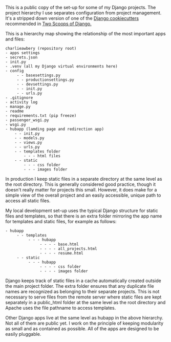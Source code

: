 This is a public copy of the set-up for some of my Django projects. The project hierarchy I use separates configuration from project management. It's a stripped down version of one of the [Django cookiecutters](https://cookiecutter-django.readthedocs.io/en/latest/) recommended in [Two Scoops of Django.](https://www.amazon.com/Two-Scoops-Django-Best-Practices/dp/0981467342) 

This is a hierarchy map showing the relationship of the most important apps and files: 
```
charlieawbery (repository root)
- apps settings
- secrets.json
- init.py
- .venv (all my Django virtual environments here)
- config 
     - - basesettings.py
     - - productionsettings.py
     - - devsettings.py
     - - init.py
     - - urls.py
- .gitignore
- activity log
- manage.py
- readme
- requirements.txt (pip freeze)
- passenger_wsgi.py
- wsgi.py
- hubapp (lamding page and redirection app)
    - - init.py
    - - models.py
    - - views.py
    - - urls.py
    - - templates folder
        - - - html files
    - - static
        - - - css folder
        - - - images folder

```

In production I keep static files in a separate directory at the same level as the root directory. This is generally considered good practice, though it doesn't really matter for projects this small. However, it does make for a simple view of the overall project and an easily accessible, unique path to access all static files. 

My local development set-up uses the typical Django structure for static files and templates, so that there is an extra folder mirroring the app name for templates and static files, for example as follows:

```
- hubapp
     - - templates
          - - - hubapp
               - - - - base.html
               - - - - all_projects.html
               - - - - resume.html 
     - - static
          - - - hubapp
               - - - - css folder
               - - - - images folder

```
Django keeps track of static files in a cache automatically created outside the main project folder. The extra folder ensures that any duplicate file names are recognized as belonging to their separate projects. This is not necessary to serve files from the remote server where static files are kept separately in a public_html folder at the same level as the root directory and Apache uses the file pathname to access templates. 

Other Django apps live at the same level as hubapp in the above hierarchy. Not all of them are public yet. I work on the principle of keeping modularity as small and as contained as possible. All of the apps are designed to be easily pluggable. 



